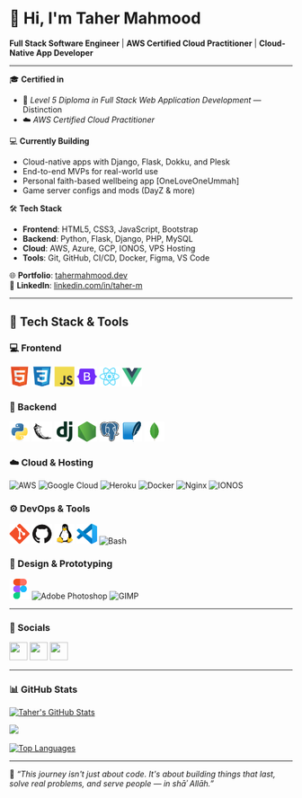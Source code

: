 # 👋 Hi, I'm Taher Mahmood

**Full Stack Software Engineer** | **AWS Certified Cloud Practitioner** | **Cloud-Native App Developer**

---

🎓 **Certified in**  
- 🧠 *Level 5 Diploma in Full Stack Web Application Development* — Distinction  
- ☁️ *AWS Certified Cloud Practitioner*

💻 **Currently Building**  
- Cloud-native apps with Django, Flask, Dokku, and Plesk  
- End-to-end MVPs for real-world use  
- Personal faith-based wellbeing app [OneLoveOneUmmah]  
- Game server configs and mods (DayZ & more)

🛠️ **Tech Stack**  
- **Frontend**: HTML5, CSS3, JavaScript, Bootstrap  
- **Backend**: Python, Flask, Django, PHP, MySQL  
- **Cloud**: AWS, Azure, GCP, IONOS, VPS Hosting  
- **Tools**: Git, GitHub, CI/CD, Docker, Figma, VS Code  

🌐 **Portfolio**: [tahermahmood.dev](https://www.tahermahmood.dev)  
📇 **LinkedIn**: [linkedin.com/in/taher-m](https://www.linkedin.com/in/taher-m)  

---

## 🧰 Tech Stack & Tools
### 💻 Frontend
<p align="left"> <img src="https://raw.githubusercontent.com/devicons/devicon/master/icons/html5/html5-original.svg" width="36" height="36" alt="HTML5" /> <img src="https://raw.githubusercontent.com/devicons/devicon/master/icons/css3/css3-original.svg" width="36" height="36" alt="CSS3" /> <img src="https://raw.githubusercontent.com/devicons/devicon/master/icons/javascript/javascript-original.svg" width="36" height="36" alt="JavaScript" /> <img src="https://raw.githubusercontent.com/devicons/devicon/master/icons/bootstrap/bootstrap-plain.svg" width="36" height="36" alt="Bootstrap" /> <img src="https://raw.githubusercontent.com/devicons/devicon/master/icons/react/react-original.svg" width="36" height="36" alt="React" /> <img src="https://raw.githubusercontent.com/devicons/devicon/master/icons/vuejs/vuejs-original.svg" width="36" height="36" alt="Vue.js" /> </p>

### 🔧 Backend
<p align="left"> <img src="https://raw.githubusercontent.com/devicons/devicon/master/icons/python/python-original.svg" width="36" height="36" alt="Python" /> <img src="https://raw.githubusercontent.com/devicons/devicon/master/icons/flask/flask-original.svg" width="36" height="36" alt="Flask" /> <img src="https://raw.githubusercontent.com/devicons/devicon/master/icons/django/django-plain.svg" width="36" height="36" alt="Django" /> <img src="https://raw.githubusercontent.com/devicons/devicon/master/icons/nodejs/nodejs-original.svg" width="36" height="36" alt="Node.js" /> <img src="https://raw.githubusercontent.com/devicons/devicon/master/icons/postgresql/postgresql-original.svg" width="36" height="36" alt="PostgreSQL" /> <img src="https://raw.githubusercontent.com/devicons/devicon/master/icons/sqlite/sqlite-original.svg" width="36" height="36" alt="SQLite" /> <img src="https://raw.githubusercontent.com/devicons/devicon/master/icons/mongodb/mongodb-original.svg" width="36" height="36" alt="MongoDB" /> </p>

### ☁️ Cloud & Hosting
<p align="left">
  <img src="https://cdn.jsdelivr.net/gh/devicons/devicon/icons/amazonwebservices/amazonwebservices-original-wordmark.svg" width="48" height="48" alt="AWS" />
  <img src="https://cdn.jsdelivr.net/gh/devicons/devicon/icons/googlecloud/googlecloud-original.svg" width="36" height="36" alt="Google Cloud" />
  <img src="https://cdn.jsdelivr.net/gh/devicons/devicon/icons/heroku/heroku-original.svg" width="36" height="36" alt="Heroku" />
  <img src="https://cdn.jsdelivr.net/gh/devicons/devicon/icons/docker/docker-original.svg" width="36" height="36" alt="Docker" />
  <img src="https://cdn.jsdelivr.net/gh/devicons/devicon/icons/nginx/nginx-original.svg" width="36" height="36" alt="Nginx" />
  <img src="https://upload.wikimedia.org/wikipedia/commons/thumb/6/65/Ionos_logo.svg/200px-Ionos_logo.svg.png" width="80" alt="IONOS" />
</p>

### ⚙️ DevOps & Tools
<p align="left"> <img src="https://raw.githubusercontent.com/devicons/devicon/master/icons/git/git-original.svg" width="36" height="36" alt="Git" /> <img src="https://raw.githubusercontent.com/devicons/devicon/master/icons/github/github-original.svg" width="36" height="36" alt="GitHub" /> <img src="https://raw.githubusercontent.com/devicons/devicon/master/icons/linux/linux-original.svg" width="36" height="36" alt="Linux" /> <img src="https://raw.githubusercontent.com/devicons/devicon/master/icons/vscode/vscode-original.svg" width="36" height="36" alt="VS Code" /> <img src="https://cdn.jsdelivr.net/gh/devicons/devicon/icons/bash/bash-original.svg" width="36" height="36" alt="Bash" /> </p>

### 🎨 Design & Prototyping
<p align="left"> <img src="https://raw.githubusercontent.com/devicons/devicon/master/icons/figma/figma-original.svg" width="36" height="36" alt="Figma" /> <img src="https://cdn.jsdelivr.net/gh/devicons/devicon/icons/photoshop/photoshop-line.svg" width="36" height="36" alt="Adobe Photoshop" /> <img src="https://cdn.jsdelivr.net/gh/devicons/devicon/icons/gimp/gimp-original.svg" width="36" height="36" alt="GIMP" /> </p>

---

### 🔗 Socials  
<p align="left">
<a href="https://www.linkedin.com/in/taher-m" target="_blank"><img src="https://raw.githubusercontent.com/danielcranney/readme-generator/main/public/icons/socials/linkedin.svg" width="32" height="32" /></a>
<a href="https://www.twitter.com/taher-m" target="_blank"><img src="https://raw.githubusercontent.com/danielcranney/readme-generator/main/public/icons/socials/twitter.svg" width="32" height="32" /></a>
<a href="https://www.youtube.com/c/@ChaosCrewGaming" target="_blank"><img src="https://raw.githubusercontent.com/danielcranney/readme-generator/main/public/icons/socials/youtube.svg" width="32" height="32" /></a>
</p>

---

### 📊 GitHub Stats  
<p align="left">
<a href="http://www.github.com/TaherCCG"><img src="https://github-readme-stats.vercel.app/api?username=TaherCCG&show_icons=true&count_private=true&title_color=a855f7&text_color=ffffff&icon_color=a855f7&bg_color=22272e&hide_border=true" alt="Taher's GitHub Stats" /></a>
</p>

<p align="left">
<a href="http://www.github.com/TaherCCG"><img src="https://github-readme-streak-stats.herokuapp.com/?user=TaherCCG&stroke=ffffff&background=22272e&ring=a855f7&fire=a855f7&currStreakNum=ffffff&currStreakLabel=a855f7&sideNums=ffffff&sideLabels=ffffff&dates=ffffff&hide_border=true" /></a>
</p>

<p align="left">
<a href="https://github.com/TaherCCG"><img src="https://github-readme-stats.vercel.app/api/top-langs/?username=TaherCCG&langs_count=10&title_color=a855f7&text_color=ffffff&icon_color=a855f7&bg_color=22272e&hide_border=true&locale=en&custom_title=Top%20Languages" alt="Top Languages" /></a>
</p>

---

📝 *“This journey isn't just about code. It's about building things that last, solve real problems, and serve people — in shāʾ Allāh.”*
